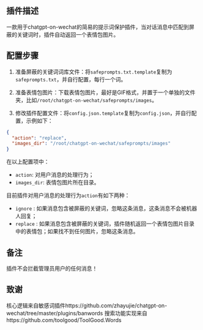 ## 插件描述

一款用于chatgpt-on-wechat的简易的提示词保护插件，当对话消息中匹配到屏蔽的关键词时，插件自动返回一个表情包图片。

## 配置步骤

1. 准备屏蔽的关键词词库文件：将`safeprompts.txt.template`复制为`safeprompts.txt`，并自行配置，每行一个词。

2. 准备表情包图片：下载表情包图片，最好是GIF格式，并置于一个单独的文件夹，比如`/root/chatgpt-on-wechat/safeprompts/images`。

3. 修改插件配置文件：将`config.json.template`复制为`config.json`，并自行配置，示例如下：

```json
{
  "action": "replace",
  "images_dir": "/root/chatgpt-on-wechat/safeprompts/images"
}
```

在以上配置项中：

- `action`: 对用户消息的处理行为；
- `images_dir`: 表情包图片所在目录。

目前插件对用户消息的处理行为`action`有如下两种：

- `ignore` : 如果消息包含被屏蔽的关键词，忽略这条消息，这条消息不会被机器人回复；
- `replace` : 如果消息包含被屏蔽的关键词，插件随机返回一个表情包图片目录中的表情包；如果找不到任何图片，忽略这条消息。

## 备注

插件不会拦截管理员用户的任何消息！

## 致谢

核心逻辑来自敏感词插件https://github.com/zhayujie/chatgpt-on-wechat/tree/master/plugins/banwords
搜索功能实现来自https://github.com/toolgood/ToolGood.Words